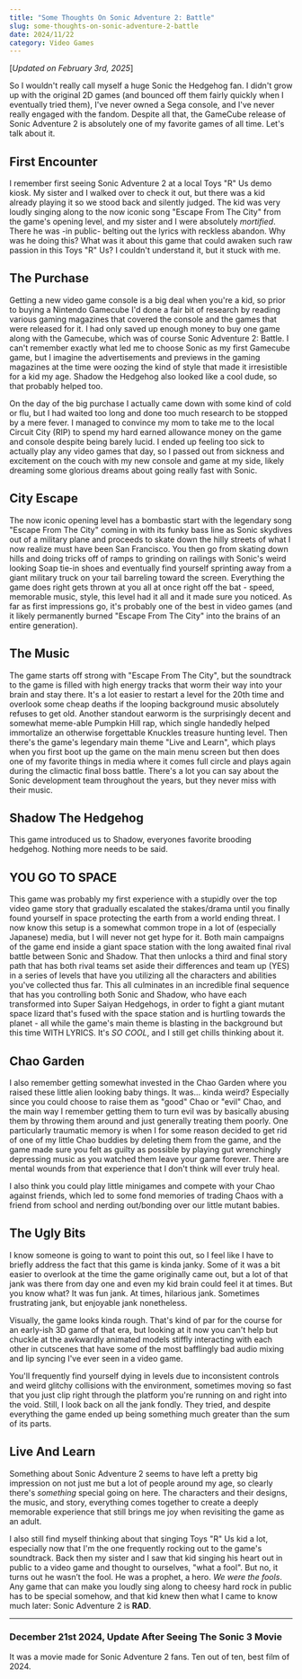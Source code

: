 ```yaml
---
title: "Some Thoughts On Sonic Adventure 2: Battle"
slug: some-thoughts-on-sonic-adventure-2-battle
date: 2024/11/22
category: Video Games
---
```

[*Updated on February 3rd, 2025*]

So I wouldn't really call myself a huge Sonic the Hedgehog fan. I didn't grow up with the original 2D games (and bounced off them fairly quickly when I eventually tried them), I've never owned a Sega console, and I've never really engaged with the fandom. Despite all that, the GameCube release of Sonic Adventure 2 is absolutely one of my favorite games of all time. Let's talk about it. 

## First Encounter

I remember first seeing Sonic Adventure 2 at a local Toys "R" Us demo kiosk. My sister and I walked over to check it out, but there was a kid already playing it so we stood back and silently judged. The kid was very loudly singing along to the now iconic song "Escape From The City" from the game's opening level, and my sister and I were absolutely *mortified*. There he was -in public- belting out the lyrics with reckless abandon. Why was he doing this? What was it about this game that could awaken such raw passion in this Toys "R" Us? I couldn't understand it, but it stuck with me.

## The Purchase 

Getting a new video game console is a big deal when you're a kid, so prior to buying a Nintendo Gamecube I'd done a fair bit of research by reading various gaming magazines that covered the console and the games that were released for it. I had only saved up enough money to buy one game along with the Gamecube, which was of course Sonic Adventure 2: Battle. I can't remember exactly what led me to choose Sonic as my first Gamecube game, but I imagine the advertisements and previews in the gaming magazines at the time were oozing the kind of style that made it irresistible for a kid my age. Shadow the Hedgehog also looked like a cool dude, so that probably helped too.

On the day of the big purchase I actually came down with some kind of cold or flu, but I had waited too long and done too much research to be stopped by a mere fever. I managed to convince my mom to take me to the local Circuit City (RIP) to spend my hard earned allowance money on the game and console despite being barely lucid. I ended up feeling too sick to actually play any video games that day, so I passed out from sickness and excitement on the couch with my new console and game at my side, likely dreaming some glorious dreams about going really fast with Sonic. 

## City Escape

The now iconic opening level has a bombastic start with the legendary song "Escape From The City" coming in with its funky bass line as Sonic skydives out of a military plane and proceeds to skate down the hilly streets of what I now realize must have been San Francisco. You then go from skating down hills and doing tricks off of ramps to grinding on railings with Sonic's weird looking Soap tie-in shoes and eventually find yourself sprinting away from a giant military truck on your tail barreling toward the screen. Everything the game does right gets thrown at you all at once right off the bat - speed, memorable music, style, this level had it all and it made sure you noticed. As far as first impressions go, it's probably one of the best in video games (and it likely permanently burned "Escape From The City" into the brains of an entire generation). 

## The Music

The game starts off strong with "Escape From The City", but the soundtrack to the game is filled with high energy tracks that worm their way into your brain and stay there. It's a lot easier to restart a level for the 20th time and overlook some cheap deaths if the looping background music absolutely refuses to get old. Another standout earworm is the surprisingly decent and somewhat meme-able Pumpkin Hill rap, which single handedly helped immortalize an otherwise forgettable Knuckles treasure hunting level. Then there's the game's legendary main theme "Live and Learn", which plays when you first boot up the game on the main menu screen but then does one of my favorite things in media where it comes full circle and plays again during the climactic final boss battle. There's a lot you can say about the Sonic development team throughout the years, but they never miss with their music. 

## Shadow The Hedgehog

This game introduced us to Shadow, everyones favorite brooding hedgehog. Nothing more needs to be said.

## YOU GO TO SPACE

This game was probably my first experience with a stupidly over the top video game story that gradually escalated the stakes/drama until you finally found yourself in space protecting the earth from a world ending threat. I now know this setup is a somewhat common trope in a lot of (especially Japanese) media, but I will never not get hype for it. Both main campaigns of the game end inside a giant space station with the long awaited final rival battle between Sonic and Shadow. That then unlocks a third and final story path that has both rival teams set aside their differences and team up (YES) in a series of levels that have you utilizing all the characters and abilities you've collected thus far. This all culminates in an incredible final sequence that has you controlling both Sonic and Shadow, who have each transformed into Super Saiyan Hedgehogs, in order to fight a giant mutant space lizard that's fused with the space station and is hurtling towards the planet - all while the game's main theme is blasting in the background but this time WITH LYRICS. It's *SO COOL*, and I still get chills thinking about it. 

## Chao Garden

I also remember getting somewhat invested in the Chao Garden where you raised these little alien looking baby things. It was... kinda weird? Especially since you could choose to raise them as "good" Chao or "evil" Chao, and the main way I remember getting them to turn evil was by basically abusing them by throwing them around and just generally treating them poorly. One particularly traumatic memory is when I for some reason decided to get rid of one of my little Chao buddies by deleting them from the game, and the game made sure you felt as guilty as possible by playing gut wrenchingly depressing music as you watched them leave your game forever. There are mental wounds from that experience that I don't think will ever truly heal. 

I also think you could play little minigames and compete with your Chao against friends, which led to some fond memories of trading Chaos with a friend from school and nerding out/bonding over our little mutant babies. 

## The Ugly Bits

I know someone is going to want to point this out, so I feel like I have to briefly address the fact that this game is kinda janky. Some of it was a bit easier to overlook at the time the game originally came out, but a lot of that jank was there from day one and even my kid brain could feel it at times. But you know what? It was fun jank. At times, hilarious jank. Sometimes frustrating jank, but enjoyable jank nonetheless. 

Visually, the game looks kinda rough. That's kind of par for the course for an early-ish 3D game of that era, but looking at it now you can't help but chuckle at the awkwardly animated models stiffly interacting with each other in cutscenes that have some of the most bafflingly bad audio mixing and lip syncing I've ever seen in a video game. 

You'll frequently find yourself dying in levels due to inconsistent controls and weird glitchy collisions with the environment, sometimes moving so fast that you just clip right through the platform you're running on and right into the void. Still, I look back on all the jank fondly. They tried, and despite everything the game ended up being something much greater than the sum of its parts.

## Live And Learn

Something about Sonic Adventure 2 seems to have left a pretty big impression on not just me but a lot of people around my age, so clearly there's *something* special going on here. The characters and their designs, the music, and story, everything comes together to create a deeply memorable experience that still brings me joy when revisiting the game as an adult.

I also still find myself thinking about that singing Toys "R" Us kid a lot, especially now that I'm the one frequently rocking out to the game's soundtrack. Back then my sister and I saw that kid singing his heart out in public to a video game and thought to ourselves, "what a fool". But no, it turns out he wasn’t the fool. He was a prophet, a hero. *We were the fools*. Any game that can make you loudly sing along to cheesy hard rock in public has to be special somehow, and that kid knew then what I came to know much later: Sonic Adventure 2 is **RAD**. 

---

### December 21st 2024, Update After Seeing The Sonic 3 Movie 

It was a movie made for Sonic Adventure 2 fans. Ten out of ten, best film of 2024. 